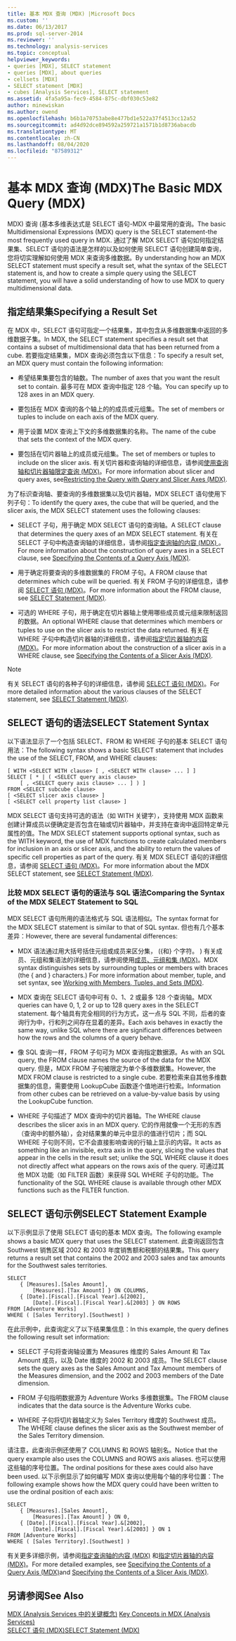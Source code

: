 ```yaml
---
title: 基本 MDX 查询 (MDX) |Microsoft Docs
ms.custom: ''
ms.date: 06/13/2017
ms.prod: sql-server-2014
ms.reviewer: ''
ms.technology: analysis-services
ms.topic: conceptual
helpviewer_keywords:
- queries [MDX], SELECT statement
- queries [MDX], about queries
- cellsets [MDX]
- SELECT statement [MDX]
- cubes [Analysis Services], SELECT statement
ms.assetid: 4fa5a95a-fec9-4584-875c-dbf030c53e82
author: minewiskan
ms.author: owend
ms.openlocfilehash: b6b1a70753abe8e477bd1e522a37f4513cc12a52
ms.sourcegitcommit: ad4d92dce894592a259721a1571b1d8736abacdb
ms.translationtype: MT
ms.contentlocale: zh-CN
ms.lasthandoff: 08/04/2020
ms.locfileid: "87589312"
---
```

# <a name="the-basic-mdx-query-mdx"></a><span data-ttu-id="b4d65-102">基本 MDX 查询 (MDX)</span><span class="sxs-lookup"><span data-stu-id="b4d65-102">The Basic MDX Query (MDX)</span></span>
  <span data-ttu-id="b4d65-103">MDX) 查询 (基本多维表达式是 SELECT 语句-MDX 中最常用的查询。</span><span class="sxs-lookup"><span data-stu-id="b4d65-103">The basic Multidimensional Expressions (MDX) query is the SELECT statement-the most frequently used query in MDX.</span></span> <span data-ttu-id="b4d65-104">通过了解 MDX SELECT 语句如何指定结果集、SELECT 语句的语法是怎样的以及如何使用 SELECT 语句创建简单查询，您将切实理解如何使用 MDX 来查询多维数据。</span><span class="sxs-lookup"><span data-stu-id="b4d65-104">By understanding how an MDX SELECT statement must specify a result set, what the syntax of the SELECT statement is, and how to create a simple query using the SELECT statement, you will have a solid understanding of how to use MDX to query multidimensional data.</span></span>  
  
## <a name="specifying-a-result-set"></a><span data-ttu-id="b4d65-105">指定结果集</span><span class="sxs-lookup"><span data-stu-id="b4d65-105">Specifying a Result Set</span></span>  
 <span data-ttu-id="b4d65-106">在 MDX 中，SELECT 语句可指定一个结果集，其中包含从多维数据集中返回的多维数据子集。</span><span class="sxs-lookup"><span data-stu-id="b4d65-106">In MDX, the SELECT statement specifies a result set that contains a subset of multidimensional data that has been returned from a cube.</span></span> <span data-ttu-id="b4d65-107">若要指定结果集，MDX 查询必须包含以下信息：</span><span class="sxs-lookup"><span data-stu-id="b4d65-107">To specify a result set, an MDX query must contain the following information:</span></span>  
  
-   <span data-ttu-id="b4d65-108">希望结果集要包含的轴数。</span><span class="sxs-lookup"><span data-stu-id="b4d65-108">The number of axes that you want the result set to contain.</span></span> <span data-ttu-id="b4d65-109">最多可在 MDX 查询中指定 128 个轴。</span><span class="sxs-lookup"><span data-stu-id="b4d65-109">You can specify up to 128 axes in an MDX query.</span></span>  
  
-   <span data-ttu-id="b4d65-110">要包括在 MDX 查询的各个轴上的的成员或元组集。</span><span class="sxs-lookup"><span data-stu-id="b4d65-110">The set of members or tuples to include on each axis of the MDX query.</span></span>  
  
-   <span data-ttu-id="b4d65-111">用于设置 MDX 查询上下文的多维数据集的名称。</span><span class="sxs-lookup"><span data-stu-id="b4d65-111">The name of the cube that sets the context of the MDX query.</span></span>  
  
-   <span data-ttu-id="b4d65-112">要包括在切片器轴上的成员或元组集。</span><span class="sxs-lookup"><span data-stu-id="b4d65-112">The set of members or tuples to include on the slicer axis.</span></span> <span data-ttu-id="b4d65-113">有关切片器和查询轴的详细信息，请参阅[使用查询轴和切片器轴限定查询 (MDX)](mdx-query-and-slicer-axes-restricting-the-query.md)。</span><span class="sxs-lookup"><span data-stu-id="b4d65-113">For more information about slicer and query axes, see[Restricting the Query with Query and Slicer Axes &#40;MDX&#41;](mdx-query-and-slicer-axes-restricting-the-query.md).</span></span>  
  
 <span data-ttu-id="b4d65-114">为了标识查询轴、要查询的多维数据集以及切片器轴，MDX SELECT 语句使用下列子句：</span><span class="sxs-lookup"><span data-stu-id="b4d65-114">To identify the query axes, the cube that will be queried, and the slicer axis, the MDX SELECT statement uses the following clauses:</span></span>  
  
-   <span data-ttu-id="b4d65-115">SELECT 子句，用于确定 MDX SELECT 语句的查询轴。</span><span class="sxs-lookup"><span data-stu-id="b4d65-115">A SELECT clause that determines the query axes of an MDX SELECT statement.</span></span> <span data-ttu-id="b4d65-116">有关在 SELECT 子句中构造查询轴的详细信息，请参阅[指定查询轴的内容 (MDX) ](mdx-query-and-slicer-axes-specify-the-contents-of-a-query-axis.md)。</span><span class="sxs-lookup"><span data-stu-id="b4d65-116">For more information about the construction of query axes in a SELECT clause, see [Specifying the Contents of a Query Axis &#40;MDX&#41;](mdx-query-and-slicer-axes-specify-the-contents-of-a-query-axis.md).</span></span>  
  
-   <span data-ttu-id="b4d65-117">用于确定将要查询的多维数据集的 FROM 子句。</span><span class="sxs-lookup"><span data-stu-id="b4d65-117">A FROM clause that determines which cube will be queried.</span></span> <span data-ttu-id="b4d65-118">有关 FROM 子句的详细信息，请参阅 [SELECT 语句 (MDX)](/sql/mdx/mdx-data-manipulation-select)。</span><span class="sxs-lookup"><span data-stu-id="b4d65-118">For more information about the FROM clause, see [SELECT Statement &#40;MDX&#41;](/sql/mdx/mdx-data-manipulation-select).</span></span>  
  
-   <span data-ttu-id="b4d65-119">可选的 WHERE 子句，用于确定在切片器轴上使用哪些成员或元组来限制返回的数据。</span><span class="sxs-lookup"><span data-stu-id="b4d65-119">An optional WHERE clause that determines which members or tuples to use on the slicer axis to restrict the data returned.</span></span> <span data-ttu-id="b4d65-120">有关在 WHERE 子句中构造切片器轴的详细信息，请参阅[指定切片器轴的内容 (MDX)](mdx-query-and-slicer-axes-specify-the-contents-of-a-slicer-axis.md)。</span><span class="sxs-lookup"><span data-stu-id="b4d65-120">For more information about the construction of a slicer axis in a WHERE clause, see [Specifying the Contents of a Slicer Axis &#40;MDX&#41;](mdx-query-and-slicer-axes-specify-the-contents-of-a-slicer-axis.md).</span></span>  
  
> [!NOTE]  
>  <span data-ttu-id="b4d65-121">有关 SELECT 语句的各种子句的详细信息，请参阅 [SELECT 语句 (MDX)](/sql/mdx/mdx-data-manipulation-select)。</span><span class="sxs-lookup"><span data-stu-id="b4d65-121">For more detailed information about the various clauses of the SELECT statement, see [SELECT Statement &#40;MDX&#41;](/sql/mdx/mdx-data-manipulation-select).</span></span>  
  
## <a name="select-statement-syntax"></a><span data-ttu-id="b4d65-122">SELECT 语句的语法</span><span class="sxs-lookup"><span data-stu-id="b4d65-122">SELECT Statement Syntax</span></span>  
 <span data-ttu-id="b4d65-123">以下语法显示了一个包括 SELECT、FROM 和 WHERE 子句的基本 SELECT 语句用法：</span><span class="sxs-lookup"><span data-stu-id="b4d65-123">The following syntax shows a basic SELECT statement that includes the use of the SELECT, FROM, and WHERE clauses:</span></span>  
  
```  
[ WITH <SELECT WITH clause> [ , <SELECT WITH clause> ... ] ]   
SELECT [ * | ( <SELECT query axis clause>   
    [ , <SELECT query axis clause> ... ] ) ]  
FROM <SELECT subcube clause>   
[ <SELECT slicer axis clause> ]  
[ <SELECT cell property list clause> ]  
```  
  
 <span data-ttu-id="b4d65-124">MDX SELECT 语句支持可选的语法（如 WITH 关键字），支持使用 MDX 函数来创建计算成员以便确定是否包含在轴或切片器轴中，并支持在查询中返回特定单元属性的值。</span><span class="sxs-lookup"><span data-stu-id="b4d65-124">The MDX SELECT statement supports optional syntax, such as the WITH keyword, the use of MDX functions to create calculated members for inclusion in an axis or slicer axis, and the ability to return the values of specific cell properties as part of the query.</span></span> <span data-ttu-id="b4d65-125">有关 MDX SELECT 语句的详细信息，请参阅 [SELECT 语句 (MDX)](/sql/mdx/mdx-data-manipulation-select)。</span><span class="sxs-lookup"><span data-stu-id="b4d65-125">For more information about the MDX SELECT statement, see [SELECT Statement &#40;MDX&#41;](/sql/mdx/mdx-data-manipulation-select).</span></span>  
  
### <a name="comparing-the-syntax-of-the-mdx-select-statement-to-sql"></a><span data-ttu-id="b4d65-126">比较 MDX SELECT 语句的语法与 SQL 语法</span><span class="sxs-lookup"><span data-stu-id="b4d65-126">Comparing the Syntax of the MDX SELECT Statement to SQL</span></span>  
 <span data-ttu-id="b4d65-127">MDX SELECT 语句所用的语法格式与 SQL 语法相似。</span><span class="sxs-lookup"><span data-stu-id="b4d65-127">The syntax format for the MDX SELECT statement is similar to that of SQL syntax.</span></span> <span data-ttu-id="b4d65-128">但也有几个基本差异：</span><span class="sxs-lookup"><span data-stu-id="b4d65-128">However, there are several fundamental differences:</span></span>  
  
-   <span data-ttu-id="b4d65-129">MDX 语法通过用大括号括住元组或成员来区分集， ({和} 个字符。 ) 有关成员、元组和集语法的详细信息，请参阅使用[成员、元组和集 &#40;MDX&#41;](working-with-members-tuples-and-sets-mdx.md)。</span><span class="sxs-lookup"><span data-stu-id="b4d65-129">MDX syntax distinguishes sets by surrounding tuples or members with braces (the { and } characters.) For more information about member, tuple, and set syntax, see [Working with Members, Tuples, and Sets &#40;MDX&#41;](working-with-members-tuples-and-sets-mdx.md).</span></span>  
  
-   <span data-ttu-id="b4d65-130">MDX 查询在 SELECT 语句中可有 0、1、2 或最多 128 个查询轴。</span><span class="sxs-lookup"><span data-stu-id="b4d65-130">MDX queries can have 0, 1, 2 or up to 128 query axes in the SELECT statement.</span></span> <span data-ttu-id="b4d65-131">每个轴具有完全相同的行为方式，这一点与 SQL 不同，后者的查询行为中，行和列之间存在显着的差异。</span><span class="sxs-lookup"><span data-stu-id="b4d65-131">Each axis behaves in exactly the same way, unlike SQL where there are significant differences between how the rows and the columns of a query behave.</span></span>  
  
-   <span data-ttu-id="b4d65-132">像 SQL 查询一样，FROM 子句可为 MDX 查询指定数据源。</span><span class="sxs-lookup"><span data-stu-id="b4d65-132">As with an SQL query, the FROM clause names the source of the data for the MDX query.</span></span> <span data-ttu-id="b4d65-133">但是，MDX FROM 子句被限定为单个多维数据集。</span><span class="sxs-lookup"><span data-stu-id="b4d65-133">However, the MDX FROM clause is restricted to a single cube.</span></span> <span data-ttu-id="b4d65-134">若要检索来自其他多维数据集的信息，需要使用 LookupCube 函数逐个值地进行检索。</span><span class="sxs-lookup"><span data-stu-id="b4d65-134">Information from other cubes can be retrieved on a value-by-value basis by using the LookupCube function.</span></span>  
  
-   <span data-ttu-id="b4d65-135">WHERE 子句描述了 MDX 查询中的切片器轴。</span><span class="sxs-lookup"><span data-stu-id="b4d65-135">The WHERE clause describes the slicer axis in an MDX query.</span></span> <span data-ttu-id="b4d65-136">它的作用就像一个无形的东西（查询中的额外轴），会对结果集的单元中显示的值进行切片；而 SQL WHERE 子句则不同，它不会直接影响查询的行轴上显示的内容。</span><span class="sxs-lookup"><span data-stu-id="b4d65-136">It acts as something like an invisible, extra axis in the query, slicing the values that appear in the cells in the result set; unlike the SQL WHERE clause it does not directly affect what appears on the rows axis of the query.</span></span> <span data-ttu-id="b4d65-137">可通过其他 MDX 功能（如 FILTER 函数）来获得 SQL WHERE 子句的功能。</span><span class="sxs-lookup"><span data-stu-id="b4d65-137">The functionality of the SQL WHERE clause is available through other MDX functions such as the FILTER function.</span></span>  
  
## <a name="select-statement-example"></a><span data-ttu-id="b4d65-138">SELECT 语句示例</span><span class="sxs-lookup"><span data-stu-id="b4d65-138">SELECT Statement Example</span></span>  
 <span data-ttu-id="b4d65-139">以下示例显示了使用 SELECT 语句的基本 MDX 查询。</span><span class="sxs-lookup"><span data-stu-id="b4d65-139">The following example shows a basic MDX query that uses the SELECT statement.</span></span> <span data-ttu-id="b4d65-140">此查询返回包含 Southwest 销售区域 2002 和 2003 年度销售额和税额的结果集。</span><span class="sxs-lookup"><span data-stu-id="b4d65-140">This query returns a result set that contains the 2002 and 2003 sales and tax amounts for the Southwest sales territories.</span></span>  
  
```  
SELECT  
    { [Measures].[Sales Amount],   
        [Measures].[Tax Amount] } ON COLUMNS,  
    { [Date].[Fiscal].[Fiscal Year].&[2002],   
        [Date].[Fiscal].[Fiscal Year].&[2003] } ON ROWS  
FROM [Adventure Works]  
WHERE ( [Sales Territory].[Southwest] )  
```  
  
 <span data-ttu-id="b4d65-141">在此示例中，此查询定义了以下结果集信息：</span><span class="sxs-lookup"><span data-stu-id="b4d65-141">In this example, the query defines the following result set information:</span></span>  
  
-   <span data-ttu-id="b4d65-142">SELECT 子句将查询轴设置为 Measures 维度的 Sales Amount 和 Tax Amount 成员，以及 Date 维度的 2002 和 2003 成员。</span><span class="sxs-lookup"><span data-stu-id="b4d65-142">The SELECT clause sets the query axes as the Sales Amount and Tax Amount members of the Measures dimension, and the 2002 and 2003 members of the Date dimension.</span></span>  
  
-   <span data-ttu-id="b4d65-143">FROM 子句指明数据源为 Adventure Works 多维数据集。</span><span class="sxs-lookup"><span data-stu-id="b4d65-143">The FROM clause indicates that the data source is the Adventure Works cube.</span></span>  
  
-   <span data-ttu-id="b4d65-144">WHERE 子句将切片器轴定义为 Sales Territory 维度的 Southwest 成员。</span><span class="sxs-lookup"><span data-stu-id="b4d65-144">The WHERE clause defines the slicer axis as the Southwest member of the Sales Territory dimension.</span></span>  
  
 <span data-ttu-id="b4d65-145">请注意，此查询示例还使用了 COLUMNS 和 ROWS 轴别名。</span><span class="sxs-lookup"><span data-stu-id="b4d65-145">Notice that the query example also uses the COLUMNS and ROWS axis aliases.</span></span> <span data-ttu-id="b4d65-146">也可以使用这些轴的序号位置。</span><span class="sxs-lookup"><span data-stu-id="b4d65-146">The ordinal positions for these axes could also have been used.</span></span> <span data-ttu-id="b4d65-147">以下示例显示了如何编写 MDX 查询以使用每个轴的序号位置：</span><span class="sxs-lookup"><span data-stu-id="b4d65-147">The following example shows how the MDX query could have been written to use the ordinal position of each axis:</span></span>  
  
```  
SELECT  
    { [Measures].[Sales Amount],   
        [Measures].[Tax Amount] } ON 0,  
    { [Date].[Fiscal].[Fiscal Year].&[2002],   
        [Date].[Fiscal].[Fiscal Year].&[2003] } ON 1  
FROM [Adventure Works]  
WHERE ( [Sales Territory].[Southwest] )  
```  
  
 <span data-ttu-id="b4d65-148">有关更多详细示例，请参阅[指定查询轴的内容 (MDX)](mdx-query-and-slicer-axes-specify-the-contents-of-a-query-axis.md) 和[指定切片器轴的内容 (MDX)](mdx-query-and-slicer-axes-specify-the-contents-of-a-slicer-axis.md)。</span><span class="sxs-lookup"><span data-stu-id="b4d65-148">For more detailed examples, see [Specifying the Contents of a Query Axis &#40;MDX&#41;](mdx-query-and-slicer-axes-specify-the-contents-of-a-query-axis.md)and [Specifying the Contents of a Slicer Axis &#40;MDX&#41;](mdx-query-and-slicer-axes-specify-the-contents-of-a-slicer-axis.md).</span></span>  
  
## <a name="see-also"></a><span data-ttu-id="b4d65-149">另请参阅</span><span class="sxs-lookup"><span data-stu-id="b4d65-149">See Also</span></span>  
 <span data-ttu-id="b4d65-150">[MDX &#40;Analysis Services 中的关键概念&#41;](../key-concepts-in-mdx-analysis-services.md) </span><span class="sxs-lookup"><span data-stu-id="b4d65-150">[Key Concepts in MDX &#40;Analysis Services&#41;](../key-concepts-in-mdx-analysis-services.md) </span></span>  
 [<span data-ttu-id="b4d65-151">SELECT 语句 (MDX)</span><span class="sxs-lookup"><span data-stu-id="b4d65-151">SELECT Statement &#40;MDX&#41;</span></span>](/sql/mdx/mdx-data-manipulation-select)  
  
  
